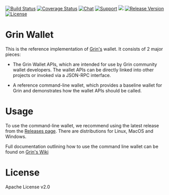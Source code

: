[![Build Status](https://dev.azure.com/mimblewimble/grin-wallet/_apis/build/status/mimblewimble.grin-wallet?branchName=master)](https://dev.azure.com/mimblewimble/grin-wallet/_build/latest?definitionId=3&branchName=master)
[![Coverage Status](https://img.shields.io/codecov/c/github/mimblewimble/grin-wallet/master.svg)](https://codecov.io/gh/mimblewimble/grin-wallet)
[![Chat](https://img.shields.io/gitter/room/grin_community/Lobby.svg)](https://gitter.im/grin_community/Lobby)
[![Support](https://img.shields.io/badge/support-on%20gitter-brightgreen.svg)](https://gitter.im/grin_community/support)
[![](https://img.shields.io/badge/dynamic/json.svg?label=docs&uri=https%3A%2F%2Fcrates.io%2Fapi%2Fv1%2Fcrates%2Fgrin-wallet%2Fversions&query=%24.versions%5B0%5D.num&colorB=4F74A6)](https://docs.rs/releases/search?query=grin+wallet)
[![Release Version](https://img.shields.io/github/release/mimblewimble/grin-wallet.svg)](https://github.com/mimblewimble/grin-wallet/releases)
[![License](https://img.shields.io/github/license/mimblewimble/grin-wallet.svg)](https://github.com/mimblewimble/grin-wallet/blob/master/LICENSE)

# Grin Wallet

This is the reference implementation of [Grin's](https://github.com/mimblewimble/grin) wallet. It consists of 2 major pieces:

* The Grin Wallet APIs, which are intended for use by Grin community wallet developers. The wallet APIs can be directly linked into other projects or invoked via a JSON-RPC interface.

* A reference command-line wallet, which provides a baseline wallet for Grin and demonstrates how the wallet APIs should be called.

# Usage

To use the command-line wallet, we recommend using the latest release from the [Releases page](https://github.com/mimblewimble/grin-wallet/releases). There are distributions for Linux, MacOS and Windows.

Full documentation outlining how to use the command line wallet can be found on [Grin's Wiki](https://github.com/mimblewimble/docs/wiki/Wallet-User-Guide)

# License

Apache License v2.0
